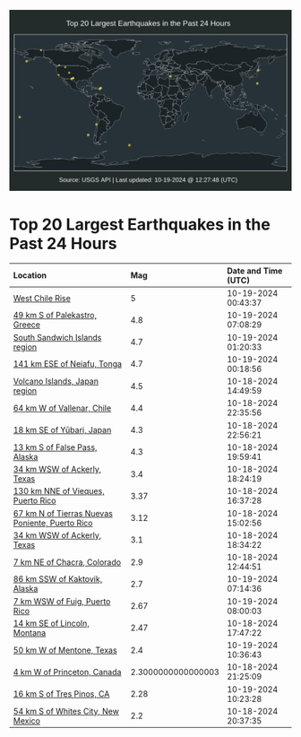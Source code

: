 ![Map](./map.png)

# Top 20 Largest Earthquakes in the Past 24 Hours

| Location | Mag | Date and Time (UTC) |
|:---|:---|:---|
| [West Chile Rise](https://earthquake.usgs.gov/earthquakes/eventpage/us6000nznv) | 5 | 10-19-2024 00:43:37 |
| [49 km S of Palekastro, Greece](https://earthquake.usgs.gov/earthquakes/eventpage/us6000nzpu) | 4.8 | 10-19-2024 07:08:29 |
| [South Sandwich Islands region](https://earthquake.usgs.gov/earthquakes/eventpage/us6000nzp2) | 4.7 | 10-19-2024 01:20:33 |
| [141 km ESE of Neiafu, Tonga](https://earthquake.usgs.gov/earthquakes/eventpage/us6000nznl) | 4.7 | 10-19-2024 00:18:56 |
| [Volcano Islands, Japan region](https://earthquake.usgs.gov/earthquakes/eventpage/us6000nziy) | 4.5 | 10-18-2024 14:49:59 |
| [64 km W of Vallenar, Chile](https://earthquake.usgs.gov/earthquakes/eventpage/us6000nzn6) | 4.4 | 10-18-2024 22:35:56 |
| [18 km SE of Yūbari, Japan](https://earthquake.usgs.gov/earthquakes/eventpage/us6000nznc) | 4.3 | 10-18-2024 22:56:21 |
| [13 km S of False Pass, Alaska](https://earthquake.usgs.gov/earthquakes/eventpage/us6000nzlx) | 4.3 | 10-18-2024 19:59:41 |
| [34 km WSW of Ackerly, Texas](https://earthquake.usgs.gov/earthquakes/eventpage/tx2024unbv) | 3.4 | 10-18-2024 18:24:19 |
| [130 km NNE of Vieques, Puerto Rico](https://earthquake.usgs.gov/earthquakes/eventpage/pr71462958) | 3.37 | 10-18-2024 16:37:28 |
| [67 km N of Tierras Nuevas Poniente, Puerto Rico](https://earthquake.usgs.gov/earthquakes/eventpage/pr71462953) | 3.12 | 10-18-2024 15:02:56 |
| [34 km WSW of Ackerly, Texas](https://earthquake.usgs.gov/earthquakes/eventpage/tx2024uncf) | 3.1 | 10-18-2024 18:34:22 |
| [7 km NE of Chacra, Colorado](https://earthquake.usgs.gov/earthquakes/eventpage/us6000nzip) | 2.9 | 10-18-2024 12:44:51 |
| [86 km SSW of Kaktovik, Alaska](https://earthquake.usgs.gov/earthquakes/eventpage/ak024dgopssz) | 2.7 | 10-19-2024 07:14:36 |
| [7 km WSW of Fuig, Puerto Rico](https://earthquake.usgs.gov/earthquakes/eventpage/pr71463018) | 2.67 | 10-19-2024 08:00:03 |
| [14 km SE of Lincoln, Montana](https://earthquake.usgs.gov/earthquakes/eventpage/mb90063773) | 2.47 | 10-18-2024 17:47:22 |
| [50 km W of Mentone, Texas](https://earthquake.usgs.gov/earthquakes/eventpage/tx2024uohx) | 2.4 | 10-19-2024 10:36:43 |
| [4 km W of Princeton, Canada](https://earthquake.usgs.gov/earthquakes/eventpage/uw62055371) | 2.3000000000000003 | 10-18-2024 21:25:09 |
| [16 km S of Tres Pinos, CA](https://earthquake.usgs.gov/earthquakes/eventpage/nc75076051) | 2.28 | 10-19-2024 10:23:28 |
| [54 km S of Whites City, New Mexico](https://earthquake.usgs.gov/earthquakes/eventpage/tx2024ungg) | 2.2 | 10-18-2024 20:37:35 |
